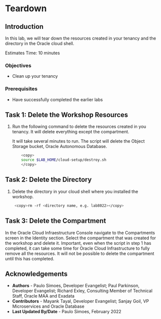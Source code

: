 # Teardown

## Introduction

In this lab, we will tear down the resources created in your tenancy and the directory in the Oracle cloud shell.

Estimates Time: 10 minutes

### Objectives

- Clean up your tenancy

### Prerequisites

- Have successfully completed the earlier labs

## **Task 1:** Delete the Workshop Resources

1. Run the following command to delete the resources created in you tenancy. It will delete everything except the compartment.

    It will take several minutes to run. The script will delete the Object Storage bucket,  Oracle Autonomous Database.

    ```bash
        <copy>
        source $LAB_HOME/cloud-setup/destroy.sh
        </copy>
    ```

## **Task 2:** Delete the Directory

1. Delete the directory in your cloud shell where you installed the workshop.

    ```bash
     <copy>rm -rf <directory name, e.g. lab8022></copy>
    ```

## **Task 3:** Delete the Compartment

In the Oracle Cloud Infraestructure Console navigate to the Compartments screen in the Identity section. Select the compartment that was created for the workshop and delete it. Important, even when the script in step 1 has completed, it can take some time for Oracle Cloud Infrastructure to fully remove all the resources. It will not be possible to delete the compartment until this has completed.

## Acknowledgements

- **Authors** - Paulo Simoes, Developer Evangelist; Paul Parkinson, Developer Evangelist; Richard Exley, Consulting Member of Technical Staff, Oracle MAA and Exadata
- **Contributors** - Mayank Tayal, Developer Evangelist; Sanjay Goil, VP Microservices and Oracle Database
- **Last Updated By/Date** - Paulo Simoes, February 2022
